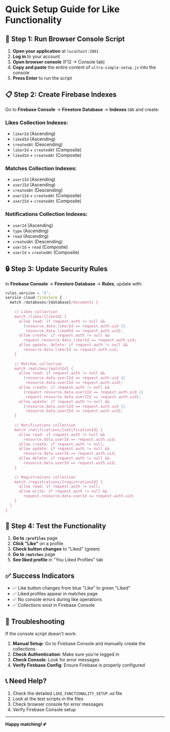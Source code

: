 # Quick Setup Guide for Like Functionality

## 🚀 **Step 1: Run Browser Console Script**

1. **Open your application** at `localhost:3001`
2. **Log in** to your account
3. **Open browser console** (F12 → Console tab)
4. **Copy and paste** the entire content of `ultra-simple-setup.js` into the console
5. **Press Enter** to run the script

## 📋 **Step 2: Create Firebase Indexes**

Go to **Firebase Console** → **Firestore Database** → **Indexes** tab and create:

### Likes Collection Indexes:
- `likerId` (Ascending)
- `likedId` (Ascending)
- `createdAt` (Descending)
- `likerId` + `createdAt` (Composite)
- `likedId` + `createdAt` (Composite)

### Matches Collection Indexes:
- `user1Id` (Ascending)
- `user2Id` (Ascending)
- `createdAt` (Descending)
- `user1Id` + `createdAt` (Composite)
- `user2Id` + `createdAt` (Composite)

### Notifications Collection Indexes:
- `userId` (Ascending)
- `type` (Ascending)
- `read` (Ascending)
- `createdAt` (Descending)
- `userId` + `read` (Composite)
- `userId` + `createdAt` (Composite)

## 🔒 **Step 3: Update Security Rules**

In **Firebase Console** → **Firestore Database** → **Rules**, update with:

```javascript
rules_version = '2';
service cloud.firestore {
  match /databases/{database}/documents {
    
    // Likes collection
    match /likes/{likeId} {
      allow read: if request.auth != null && 
        (resource.data.likerId == request.auth.uid || 
         resource.data.likedId == request.auth.uid);
      allow create: if request.auth != null && 
        request.resource.data.likerId == request.auth.uid;
      allow update, delete: if request.auth != null && 
        resource.data.likerId == request.auth.uid;
    }
    
    // Matches collection
    match /matches/{matchId} {
      allow read: if request.auth != null && 
        (resource.data.user1Id == request.auth.uid || 
         resource.data.user2Id == request.auth.uid);
      allow create: if request.auth != null && 
        (request.resource.data.user1Id == request.auth.uid || 
         request.resource.data.user2Id == request.auth.uid);
      allow update: if request.auth != null && 
        (resource.data.user1Id == request.auth.uid || 
         resource.data.user2Id == request.auth.uid);
    }
    
    // Notifications collection
    match /notifications/{notificationId} {
      allow read: if request.auth != null && 
        resource.data.userId == request.auth.uid;
      allow create: if request.auth != null;
      allow update: if request.auth != null && 
        resource.data.userId == request.auth.uid;
      allow delete: if request.auth != null && 
        resource.data.userId == request.auth.uid;
    }
    
    // Registrations collection
    match /registrations/{registrationId} {
      allow read: if request.auth != null;
      allow write: if request.auth != null && 
        request.resource.data.userId == request.auth.uid;
    }
  }
}
```

## 🧪 **Step 4: Test the Functionality**

1. **Go to `/profiles`** page
2. **Click "Like"** on a profile
3. **Check button changes** to "Liked" (green)
4. **Go to `/matches`** page
5. **See liked profile** in "You Liked Profiles" tab

## ✅ **Success Indicators**

- ✅ Like button changes from blue "Like" to green "Liked"
- ✅ Liked profiles appear in matches page
- ✅ No console errors during like operations
- ✅ Collections exist in Firebase Console

## 🔧 **Troubleshooting**

If the console script doesn't work:

1. **Manual Setup**: Go to Firebase Console and manually create the collections
2. **Check Authentication**: Make sure you're logged in
3. **Check Console**: Look for error messages
4. **Verify Firebase Config**: Ensure Firebase is properly configured

## 📞 **Need Help?**

1. Check the detailed `LIKE_FUNCTIONALITY_SETUP.md` file
2. Look at the test scripts in the files
3. Check browser console for error messages
4. Verify Firebase Console setup

---

**Happy matching! 💕**
